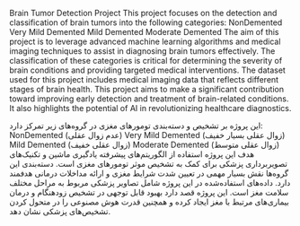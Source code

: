 Brain Tumor Detection Project
This project focuses on the detection and classification of brain tumors into the following categories:
NonDemented
Very Mild Demented
Mild Demented
Moderate Demented
The aim of this project is to leverage advanced machine learning algorithms and medical imaging techniques to assist in diagnosing brain tumors effectively. The classification of these categories is critical for determining the severity of brain conditions and providing targeted medical interventions. The dataset used for this project includes medical imaging data that reflects different stages of brain health.
This project aims to make a significant contribution toward improving early detection and treatment of brain-related conditions. It also highlights the potential of AI in revolutionizing healthcare diagnostics.




این پروژه بر تشخیص و دسته‌بندی تومورهای مغزی در گروه‌های زیر تمرکز دارد:
NonDemented (عدم زوال عقلی)
Very Mild Demented (زوال عقلی بسیار خفیف)
Mild Demented (زوال عقلی خفیف)
Moderate Demented (زوال عقلی متوسط)
هدف این پروژه استفاده از الگوریتم‌های پیشرفته یادگیری ماشین و تکنیک‌های تصویربرداری پزشکی برای کمک به تشخیص موثر تومورهای مغزی است. دسته‌بندی این گروه‌ها نقش بسیار مهمی در تعیین شدت شرایط مغزی و ارائه مداخلات درمانی هدفمند دارد. داده‌های استفاده‌شده در این پروژه شامل تصاویر پزشکی مربوط به مراحل مختلف سلامت مغز است.
این پروژه قصد دارد بهبود قابل توجهی در تشخیص زودهنگام و درمان بیماری‌های مرتبط با مغز ایجاد کرده و همچنین قدرت هوش مصنوعی را در متحول کردن تشخیص‌های پزشکی نشان دهد.
